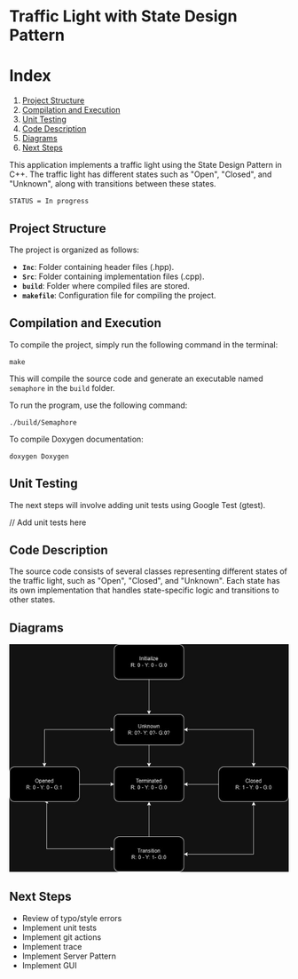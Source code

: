 
# Traffic Light with State Design Pattern

# Index

1. [Project Structure](#project-structure)
2. [Compilation and Execution](#compilation-and-execution)
3. [Unit Testing](#unit-testing)
4. [Code Description](#code-description)
5. [Diagrams](#diagram)
6. [Next Steps](#next-steps)

This application implements a traffic light using the State Design Pattern in C++. The traffic light has different states such as "Open", "Closed", and "Unknown", along with transitions between these states.
```
STATUS = In progress
```

## Project Structure

The project is organized as follows:

- **`Inc`**: Folder containing header files (.hpp).
- **`Src`**: Folder containing implementation files (.cpp).
- **`build`**: Folder where compiled files are stored.
- **`makefile`**: Configuration file for compiling the project.

## Compilation and Execution

To compile the project, simply run the following command in the terminal:

```
make
``` 

This will compile the source code and generate an executable named `semaphore` in the `build` folder.

To run the program, use the following command:

```
./build/Semaphore
```

To compile Doxygen documentation:
```
doxygen Doxygen
```

## Unit Testing

The next steps will involve adding unit tests using Google Test (gtest).

// Add unit tests here

## Code Description

The source code consists of several classes representing different states of the traffic light, such as "Open", "Closed", and "Unknown". Each state has its own implementation that handles state-specific logic and transitions to other states.

## Diagrams
![Bloc states diagram](Doc/diagram.jpg)

## Next Steps
* Review of typo/style errors
* Implement unit tests
* Implement git actions
* Implement trace
* Implement Server Pattern
* Implement GUI